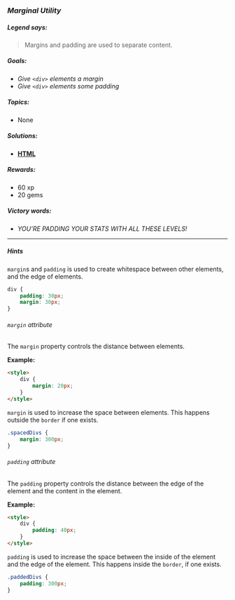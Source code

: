 ### _Marginal Utility_

##### _Legend says:_
> Margins and padding are used to separate content.

##### _Goals:_
+ _Give `<div>` elements a margin_
+ _Give `<div>` elements some padding_

##### _Topics:_
+ None

##### _Solutions:_
+ **[HTML](Marginal_Utility.html)**

##### _Rewards:_
+ 60  xp
+ 20 gems

##### _Victory words:_
+ _YOU'RE PADDING YOUR STATS WITH ALL THESE LEVELS!_

___

##### _Hints_

`margin`s and `padding` is used to create whitespace between other elements, and the edge of elements.

```css
div {
    padding: 30px;
    margin: 30px;
}
```

###### _`margin` attribute_

The `margin` property controls the distance between elements.

**Example:**

```html
<style>
    div {
        margin: 20px;
    }
</style>
```

`margin` is used to increase the space between elements. This happens outside the `border` if one exists.

```css
.spacedDivs {
    margin: 300px;
}
```

###### _`padding` attribute_

The `padding` property controls the distance between the edge of the element and the content in the element.

**Example:**

```html
<style>
    div {
        padding: 40px;
    }
</style>
```

`padding` is used to increase the space between the inside of the element and the edge of the element. This happens inside the `border`, if one exists.

```css
.paddedDivs {
    padding: 300px;
}
```
